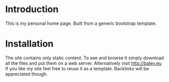 Introduction
========

This is my personal home page. Built from a generic bootstrap template. 

Installation
========
The site contains only static content. To see and browse it simply download all the files and put them on a web server. Alternatively visit http://balev.eu If you like my site feel free to reuse it as a template. Backlinks will be appreciated though.
